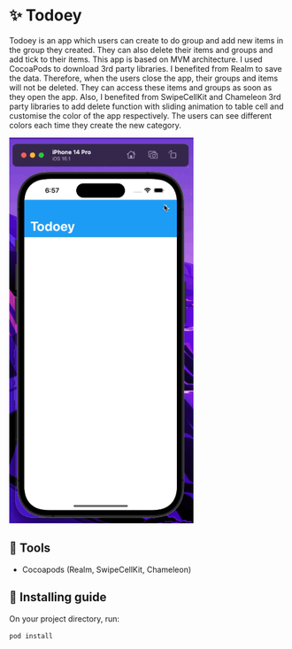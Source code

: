 # :sparkles: Todoey
Todoey is an app which users can create to do group and add new items in the group they created. They can also delete their items and groups and add tick to their items. This app is based on MVM architecture. I used CocoaPods to download 3rd party libraries. I benefited from Realm to save the data. Therefore, when the users close the app, their groups and items will not be deleted. They can access these items and groups as soon as they open the app. Also, I benefited from SwipeCellKit and Chameleon 3rd party libraries to add delete function with sliding animation to table cell and customise the color of the app respectively. The users can see different colors each time they create the new category.

<p float="left">
<img width="333" src="/Udemy-Dr.Angela_Yu/Projects/016-Todoey/gif/preview.gif">
</p>

## :hammer: Tools

* Cocoapods (Realm, SwipeCellKit, Chameleon)

## :rocket: Installing guide

On your project directory, run:

```
pod install
```


